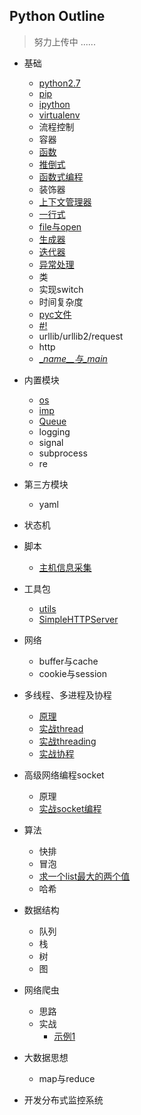 ## Python Outline
> 努力上传中 ......

- 基础
    -  [python2.7](https://github.com/467754239/python/blob/master/basic/python2.7.md)
    -  [pip](https://github.com/467754239/python/blob/master/basic/pip.md)
    -  [ipython](https://github.com/467754239/python/blob/master/basic/ipython.md)
    -  [virtualenv](https://github.com/467754239/python/blob/master/basic/virtualenv_doc.md)
    -  流程控制
    -  容器
    -  [函数](https://github.com/467754239/python/blob/master/basic/function_doc.md)
    -  [推倒式](https://github.com/467754239/python/blob/master/basic/analytical_doc.md)
    -  [函数式编程](https://github.com/467754239/python/blob/master/basic/function_program_doc.md)
    -  装饰器
    -  [上下文管理器](https://github.com/467754239/python/blob/master/basic/context_manager_doc.md)
    -  [一行式](https://github.com/467754239/python/blob/master/basic/oneline_doc.md)
    -  [file与open](https://github.com/467754239/python/blob/master/basic/file.md)
    -  [生成器](https://github.com/467754239/python/blob/master/basic/generator_doc.md)
    -  [迭代器](https://github.com/467754239/python/blob/master/basic/iterators_doc.md)
    -  [异常处理](https://github.com/467754239/python/blob/master/basic/exception_doc.md)
    -  类
    -  实现switch
    -  时间复杂度
    -  [pyc文件](https://github.com/467754239/python/blob/master/basic/pyc_doc.md)
    -  [#!](https://github.com/467754239/python/blob/master/basic/shebang_doc.md)
    -  urllib/urllib2/request
    -  http
    -  [\__name__与\__main__](https://github.com/467754239/python/blob/master/basic/name_main_doc.md)

- 内置模块
    - [os](https://github.com/467754239/python/blob/master/builtin_module/os_doc.md)
    - [imp](https://github.com/467754239/python/blob/master/builtin_module/imp_doc.md)
    - [Queue](https://github.com/467754239/python/blob/master/builtin_module/queue_doc.md)
    - logging
    - signal
    - subprocess
    - re 

- 第三方模块
    - yaml

- 状态机

- 脚本
    - [主机信息采集](https://github.com/467754239/python/blob/master/scripts/moniItems_doc.md)

- 工具包
    - [utils](https://github.com/467754239/python/blob/master/package)
    - [SimpleHTTPServer](https://docs.python.org/2/library/simplehttpserver.html)

- 网络
    -  buffer与cache
    -  cookie与session

- 多线程、多进程及协程 
    -  [原理](https://github.com/467754239/python/blob/master/threads/principle.md)
    -  [实战thread](https://github.com/467754239/python/blob/master/threads/thread.md)
    -  [实战threading](https://github.com/467754239/python/blob/master/threads/threading.md)
    -  [实战协程](https://github.com/467754239/python/blob/master/threads/gevent.md) 

- 高级网络编程socket
    -  原理
    -  [实战socket编程](https://github.com/467754239/python/blob/master/socket/socket_doc.md)

- 算法 
    -  快排
    -  冒泡
    -  [求一个list最大的两个值](https://github.com/467754239/python/blob/master/algorithm/list_sort.md)
    -  哈希

- 数据结构
    -  队列
    -  栈
    -  树
    -  图

- 网络爬虫
    - 思路
    - 实战
        - [示例1](https://github.com/467754239/python/blob/master/capture/doc_1.md)

- 大数据思想 
    -  map与reduce

- 开发分布式监控系统
